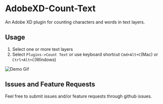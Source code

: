 # AdobeXD-Count-Text
An Adobe XD plugin for counting characters and words in text layers.

## Usage

1. Select one or more text layers
2. Select `Plugins->Count Text` or use keyboard shortcut `Cmd+Alt+C`(Mac) or `Ctrl+Alt+C`(Windows)

![Demo Gif](countTextDemo.gif)



## Issues and Feature Requests

Feel free to submit issues and/or feature requests through github issues.
